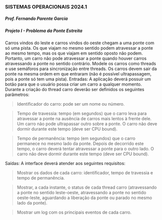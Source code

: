 ### SISTEMAS OPERACIONAIS 2024.1
##### Prof. Fernando Parente Garcia
##### Projeto I - Problema da Ponte Estreita

Carros vindos do leste e carros vindos do oeste chegam a uma ponte com só uma pista. Os que viajam no mesmo sentido podem atravessar a ponte ao mesmo tempo, mas os que viajam em sentido oposto não podem. Portanto, um carro não pode atravessar a ponte quando houver carros atravessando a ponte no sentido contrário. Modele os carros como threads e use semáforos para sincronização entre threads. Os carros devem sair da ponte na mesma ordem
em que entraram (não é possível ultrapassagem, pois a ponte só tem uma pista).
Entradas:
A aplicação deverá possuir um botão para que o usuário possa criar um carro a qualquer momento. Durante a criação do thread carro deverão ser definidos os seguintes parâmetros:
>  Identificador do carro: pode ser um nome ou número.

>  Tempo de travessia: tempo (em segundos) que o carro leva para atravessar a ponte na ausência de carros mais lentos à frente dele. Um carro não pode ultrapassar outro sobre a ponte. O carro não deve dormir durante este tempo (deve ser CPU bound).

> Tempo de permanência: tempo (em segundos) que o carro permanece no mesmo lado da ponte. Depois de decorrido este tempo, o carro deverá tentar atravessar a ponte para o outro lado. O carro não deve dormir durante este tempo (deve ser CPU bound).

Saídas:
A interface deverá atender aos seguintes requisitos:
>  Mostrar os dados de cada carro: identificador, tempo de travessia e tempo de
permanência.

> Mostrar, a cada instante, o status de cada thread carro (atravessando a ponte no sentido leste-oeste, atravessando a ponte no sentido oeste-leste, aguardando a liberação da ponte ou parado no mesmo lado da ponte).

> Mostrar um log com os principais eventos de cada carro.
